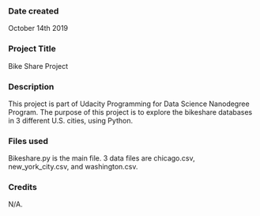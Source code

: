 ### Date created
October 14th 2019

### Project Title
Bike Share Project

### Description
This project is part of Udacity Programming for Data Science Nanodegree Program. The purpose of this project is to explore the bikeshare databases in 3 different U.S. cities, using Python.

### Files used
Bikeshare.py is the main file. 3 data files are chicago.csv, new_york_city.csv, and washington.csv.

### Credits
N/A.
